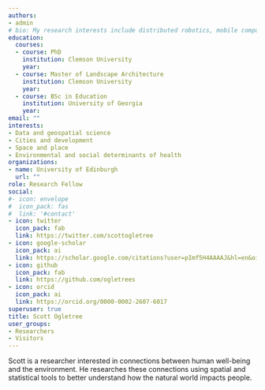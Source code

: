 ```yaml
---
authors:
- admin
# bio: My research interests include distributed robotics, mobile computing and programmable matter.
education:
  courses:
  - course: PhD 
    institution: Clemson University
    year: 
  - course: Master of Landscape Architecture
    institution: Clemson University
    year: 
  - course: BSc in Education
    institution: University of Georgia
    year: 
email: ""
interests:
- Data and geospatial science
- Cities and development
- Space and place
- Environmental and social determinants of health
organizations:
- name: University of Edinburgh
  url: ""
role: Research Fellow
social:
#- icon: envelope
#  icon_pack: fas
#  link: '#contact'
- icon: twitter
  icon_pack: fab
  link: https://twitter.com/scottogletree
- icon: google-scholar
  icon_pack: ai
  link: https://scholar.google.com/citations?user=pImf5H4AAAAJ&hl=en&oi=ao
- icon: github
  icon_pack: fab
  link: https://github.com/ogletrees
- icon: orcid
  icon_pack: ai
  link: https://orcid.org/0000-0002-2607-6017
superuser: true
title: Scott Ogletree
user_groups:
- Researchers
- Visitors
---
```


Scott is a researcher interested in connections between human well-being and the environment. He researches these connections using spatial and statistical tools to better understand how the natural world impacts people.

